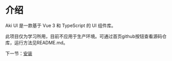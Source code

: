 # 介绍

Aki UI 是一款基于 Vue 3 和 TypeScript 的 UI 组件库。
      
此项目仅为学习所用，目前不应用于生产环境。可通过首页github按钮查看源码仓库，运行方法见README.md。

下一节：[安装](#/doc/install)